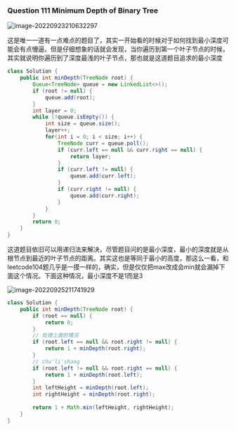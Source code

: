 ### Question 111 Minimum Depth of Binary Tree

![image-20220923210632297](C:\Users\jason\AppData\Roaming\Typora\typora-user-images\image-20220923210632297.png)

这是唯一一道有一点难点的题目了，其实一开始看的时候对于如何找到最小深度可能会有点懵逼，但是仔细想象的话就会发现，当你遍历到第一个叶子节点的时候，其实就说明你遍历到了深度最浅的叶子节点，那也就是这道题目追求的最小深度

```java
class Solution {
    public int minDepth(TreeNode root) {
        Queue<TreeNode> queue = new LinkedList<>();
        if (root != null) {
            queue.add(root);
        }
        int layer = 0;
        while (!queue.isEmpty()) {
            int size = queue.size();
            layer++;
            for(int i = 0; i < size; i++) {
                TreeNode curr = queue.poll();
                if (curr.left == null && curr.right == null) {
                    return layer;
                }
                if (curr.left != null) {
                    queue.add(curr.left);
                }
                if (curr.right != null) {
                    queue.add(curr.right);
                }
            }
        }
        return 0;
    }
}
```



这道题目依旧可以用递归法来解决，尽管题目问的是最小深度，最小的深度就是从根节点到最近的叶子节点的距离。其实这也是等同于最小的高度，那这么一看，和leetcode104题几乎是一摸一样的，确实，但是仅仅把max改成会min就会漏掉下面这个情况。下面这种情况，最小深度不是1而是3

![image-20220925211741929](C:\Users\jason\AppData\Roaming\Typora\typora-user-images\image-20220925211741929.png)



~~~java
class Solution {
    public int minDepth(TreeNode root) {
        if (root == null) {
            return 0;
        }
        // 处理上面的情况
        if (root.left == null && root.right != null) {
            return 1 + minDepth(root.right);
        }
        // chu'li'shang
        if (root.left != null && root.right == null) {
            return 1 + minDepth(root.left);
        }
        int leftHeight = minDepth(root.left);
        int rightHeight = minDepth(root.right);
        
        return 1 + Math.min(leftHeight, rightHeight);
    }
}
~~~

